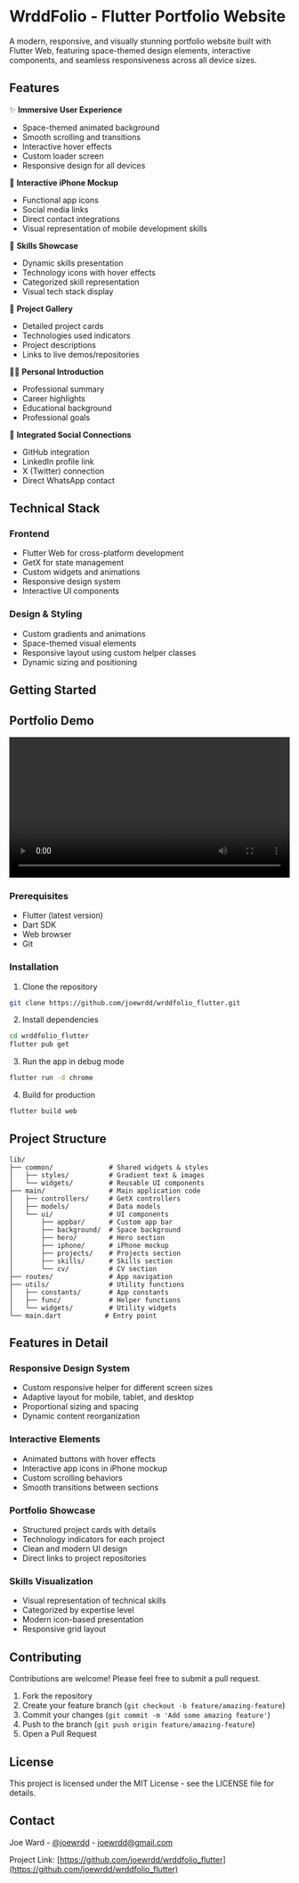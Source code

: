 # WrddFolio - Flutter Portfolio Website

A modern, responsive, and visually stunning portfolio website built with Flutter Web, featuring space-themed design elements, interactive components, and seamless responsiveness across all device sizes.

## Features

✨ **Immersive User Experience**

- Space-themed animated background
- Smooth scrolling and transitions
- Interactive hover effects
- Custom loader screen
- Responsive design for all devices

📱 **Interactive iPhone Mockup**

- Functional app icons
- Social media links
- Direct contact integrations
- Visual representation of mobile development skills

💪 **Skills Showcase**

- Dynamic skills presentation
- Technology icons with hover effects
- Categorized skill representation
- Visual tech stack display

📂 **Project Gallery**

- Detailed project cards
- Technologies used indicators
- Project descriptions
- Links to live demos/repositories

👨‍💻 **Personal Introduction**

- Professional summary
- Career highlights
- Educational background
- Professional goals

🔗 **Integrated Social Connections**

- GitHub integration
- LinkedIn profile link
- X (Twitter) connection
- Direct WhatsApp contact

## Technical Stack

### Frontend

- Flutter Web for cross-platform development
- GetX for state management
- Custom widgets and animations
- Responsive design system
- Interactive UI components

### Design & Styling

- Custom gradients and animations
- Space-themed visual elements
- Responsive layout using custom helper classes
- Dynamic sizing and positioning

## Getting Started

## Portfolio Demo

<div align="center">
  <video width="100%" controls>
    <source src="public/vidd.mov" type="video/quicktime">
    Your browser does not support the video tag.
  </video>
</div>

### Prerequisites

- Flutter (latest version)
- Dart SDK
- Web browser
- Git

### Installation

1. Clone the repository

```bash
git clone https://github.com/joewrdd/wrddfolio_flutter.git
```

2. Install dependencies

```bash
cd wrddfolio_flutter
flutter pub get
```

3. Run the app in debug mode

```bash
flutter run -d chrome
```

4. Build for production

```bash
flutter build web
```

## Project Structure

```
lib/
├── common/              # Shared widgets & styles
│   ├── styles/          # Gradient text & images
│   └── widgets/         # Reusable UI components
├── main/                # Main application code
│   ├── controllers/     # GetX controllers
│   ├── models/          # Data models
│   └── ui/              # UI components
│       ├── appbar/      # Custom app bar
│       ├── background/  # Space background
│       ├── hero/        # Hero section
│       ├── iphone/      # iPhone mockup
│       ├── projects/    # Projects section
│       ├── skills/      # Skills section
│       └── cv/          # CV section
├── routes/              # App navigation
├── utils/               # Utility functions
│   ├── constants/       # App constants
│   ├── func/            # Helper functions
│   └── widgets/         # Utility widgets
└── main.dart           # Entry point
```

## Features in Detail

### Responsive Design System

- Custom responsive helper for different screen sizes
- Adaptive layout for mobile, tablet, and desktop
- Proportional sizing and spacing
- Dynamic content reorganization

### Interactive Elements

- Animated buttons with hover effects
- Interactive app icons in iPhone mockup
- Custom scrolling behaviors
- Smooth transitions between sections

### Portfolio Showcase

- Structured project cards with details
- Technology indicators for each project
- Clean and modern UI design
- Direct links to project repositories

### Skills Visualization

- Visual representation of technical skills
- Categorized by expertise level
- Modern icon-based presentation
- Responsive grid layout

## Contributing

Contributions are welcome! Please feel free to submit a pull request.

1. Fork the repository
2. Create your feature branch (`git checkout -b feature/amazing-feature`)
3. Commit your changes (`git commit -m 'Add some amazing feature'`)
4. Push to the branch (`git push origin feature/amazing-feature`)
5. Open a Pull Request

## License

This project is licensed under the MIT License - see the LICENSE file for details.

## Contact

Joe Ward - [@joewrdd](https://twitter.com/joewrdd) - joewrdd@gmail.com

Project Link: [https://github.com/joewrdd/wrddfolio_flutter](https://github.com/joewrdd/wrddfolio_flutter)
